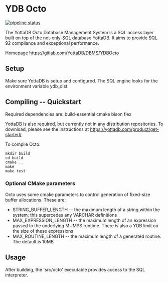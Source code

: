 # YDB Octo

[![pipeline status](https://gitlab.com/YottaDB/DBMS/YDBOcto/badges/master/pipeline.svg)](https://gitlab.com/YottaDB/DBMS/YDBOcto/commits/master)


The YottaDB Octo Database Management System is a SQL access layer built on top of the not-only-SQL database YottaDB.
It aims to provide SQL 92 compliance and exceptional performance.

Homepage https://gitlab.com/YottaDB/DBMS/YDBOcto

## Setup

Make sure YottaDB is setup and configured.
The SQL engine looks for the environment variable ydb_dist.

## Compiling -- Quickstart

Required dependencies are: build-essential cmake bison flex

YottaDB is also required, but currently not in any distribution repositories.
To download, please see the instructions at https://yottadb.com/product/get-started/

To compile Octo:

```
mkdir build
cd build
cmake ..
make
make test
```

### Optional CMake parameters

Octo uses some cmake parameters to control generation of fixed-size buffer allocations. These are:

 - STRING_BUFFER_LENGTH -- the maximum length of a string within the system; this supercedes any VARCHAR definitions
 - MAX_EXPRESSION_LENGTH -- the maximum length of an expression passed to the underlying MUMPS runtime. There is also a YDB limit on the size of these expressions
 - MAX_ROUTINE_LENGTH -- the maximum length of a generated routine. The default is 10MB

## Usage

After building, the 'src/octo' executable provides access to the SQL interpreter.
